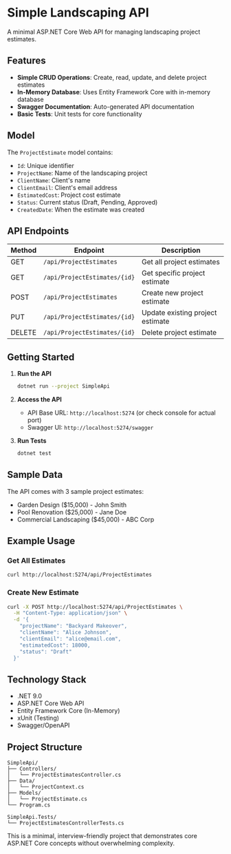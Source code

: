 # Simple Landscaping API

A minimal ASP.NET Core Web API for managing landscaping project estimates.

## Features

- **Simple CRUD Operations**: Create, read, update, and delete project estimates
- **In-Memory Database**: Uses Entity Framework Core with in-memory database
- **Swagger Documentation**: Auto-generated API documentation
- **Basic Tests**: Unit tests for core functionality

## Model

The `ProjectEstimate` model contains:
- `Id`: Unique identifier
- `ProjectName`: Name of the landscaping project
- `ClientName`: Client's name
- `ClientEmail`: Client's email address
- `EstimatedCost`: Project cost estimate
- `Status`: Current status (Draft, Pending, Approved)
- `CreatedDate`: When the estimate was created

## API Endpoints

| Method | Endpoint | Description |
|--------|----------|-------------|
| GET | `/api/ProjectEstimates` | Get all project estimates |
| GET | `/api/ProjectEstimates/{id}` | Get specific project estimate |
| POST | `/api/ProjectEstimates` | Create new project estimate |
| PUT | `/api/ProjectEstimates/{id}` | Update existing project estimate |
| DELETE | `/api/ProjectEstimates/{id}` | Delete project estimate |

## Getting Started

1. **Run the API**
   ```bash
   dotnet run --project SimpleApi
   ```

2. **Access the API**
   - API Base URL: `http://localhost:5274` (or check console for actual port)
   - Swagger UI: `http://localhost:5274/swagger`

3. **Run Tests**
   ```bash
   dotnet test
   ```

## Sample Data

The API comes with 3 sample project estimates:
- Garden Design ($15,000) - John Smith
- Pool Renovation ($25,000) - Jane Doe  
- Commercial Landscaping ($45,000) - ABC Corp

## Example Usage

### Get All Estimates
```bash
curl http://localhost:5274/api/ProjectEstimates
```

### Create New Estimate
```bash
curl -X POST http://localhost:5274/api/ProjectEstimates \
  -H "Content-Type: application/json" \
  -d '{
    "projectName": "Backyard Makeover",
    "clientName": "Alice Johnson",
    "clientEmail": "alice@email.com",
    "estimatedCost": 18000,
    "status": "Draft"
  }'
```

## Technology Stack

- .NET 9.0
- ASP.NET Core Web API
- Entity Framework Core (In-Memory)
- xUnit (Testing)
- Swagger/OpenAPI

## Project Structure

```
SimpleApi/
├── Controllers/
│   └── ProjectEstimatesController.cs
├── Data/
│   └── ProjectContext.cs
├── Models/
│   └── ProjectEstimate.cs
└── Program.cs

SimpleApi.Tests/
└── ProjectEstimatesControllerTests.cs
```

This is a minimal, interview-friendly project that demonstrates core ASP.NET Core concepts without overwhelming complexity.